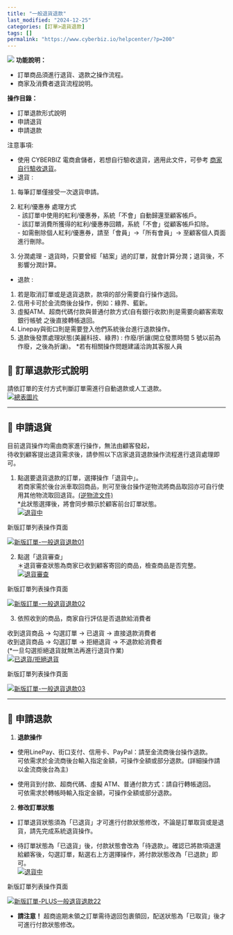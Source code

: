 ```yaml
---
title: "一般退貨退款"
last_modified: "2024-12-25"
categories: [訂單>退貨退款]
tags: []
permalink: "https://www.cyberbiz.io/helpcenter/?p=200"
---
```


![](https://www.cyberbiz.io/helpcenter/wp-content/uploads/一般版3.png) **功能說明：**  

* 訂單商品須進行退貨、退款之操作流程。
* 商家及消費者退貨流程說明。

**操作目錄：**

* 訂單退款形式說明 
* 申請退貨
* 申請退款

注意事項:  

* 使用 CYBERBIZ 電商倉儲者，若想自行驗收退貨，適用此文件，可參考 [商家自行驗收退貨](https://www.cyberbiz.io/helpcenter/?p=10497)。
* 退貨 : 
1. 每筆訂單僅接受一次退貨申請。
2. 紅利/優惠券 處理方式   
\- 該訂單中使用的紅利/優惠券，系統「不會」自動歸還至顧客帳戶。  
\- 該訂單消費所獲得的紅利/優惠券回饋，系統「不會」從顧客帳戶扣除。  
\- 如需刪除個人紅利/優惠券，請至「會員」→「所有會員」→ 至顧客個人頁面進行刪除。

3. 分潤處理 - 退貨時，只要曾經「結案」過的訂單，就會計算分潤；退貨後，不影響分潤計算。
* 退款 : 
1. 若是取消訂單或是退貨退款，款項的部分需要自行操作退回。
2. 信用卡可於金流商後台操作，例如：綠界、藍新。
3. 虛擬ATM、超商代碼付款與普通付款方式(自有銀行收款)則是需要向顧客索取銀行帳號 之後直接轉帳退回。
4. Linepay與街口則是需要登入他們系統後台進行退款操作。
5. 退款後發票處理狀態(美麗科技、綠界) : 作廢/折讓(開立發票時間 5 號以前為作廢，之後為折讓)。 
*若有相關操作問題建議洽詢其客服人員 



## 📌 訂單退款形式說明

請依訂單的支付方式判斷訂單需進行自動退款或人工退款。  
[![總表圖片](https://www.cyberbiz.io/helpcenter/wp-content/uploads/一般退貨退款01.png)](https://www.cyberbiz.io/helpcenter/wp-content/uploads/一般退貨退款01.png)  

* * *

## 📌 申請退貨

目前退貨操作均需由商家進行操作，無法由顧客發起，  
待收到顧客提出退貨需求後，請參照以下店家退貨退款操作流程進行退貨處理即可。  

1. 點選要退貨退款的訂單，選擇操作「退貨中」。  
若商家需於後台派車取回商品，則可至後台操作逆物流將商品取回亦可自行使用其他物流取回退貨。[(逆物流文件)](https://www.cyberbiz.io/helpcenter/?p=5333)  
*此狀態選擇後，將會同步顯示於顧客前台訂單狀態。  
[![退貨中](https://www.cyberbiz.io/helpcenter/wp-content/uploads/一般退貨退款02.png)](https://www.cyberbiz.io/helpcenter/wp-content/uploads/一般退貨退款02.png)



新版訂單列表操作頁面

[![新版訂單-一般退貨退款01](https://www.cyberbiz.io/support/wp-content/uploads/新版訂單-一般退貨退款01.png)](https://www.cyberbiz.io/support/wp-content/uploads/新版訂單-一般退貨退款01.png)

2. 點選「退貨審查」   
＊退貨審查狀態為商家已收到顧客寄回的商品，檢查商品是否完整。  
[![退貨審查](https://www.cyberbiz.io/helpcenter/wp-content/uploads/一般退貨退款03.png)](https://www.cyberbiz.io/helpcenter/wp-content/uploads/一般退貨退款03.png)



新版訂單列表操作頁面

[![新版訂單-一般退貨退款02](https://www.cyberbiz.io/support/wp-content/uploads/新版訂單-一般退貨退款02.png)](https://www.cyberbiz.io/support/wp-content/uploads/新版訂單-一般退貨退款02.png)

3. 依照收到的商品，商家自行評估是否退款給消費者  

收到退貨商品 → 勾選訂單 → 已退貨 → 直接退款消費者  
收到退貨商品 → 勾選訂單 → 拒絕退貨 → 不退款給消費者  
(*一旦勾選拒絕退貨就無法再進行退貨作業)  
[![已退貨/拒絕退貨](https://www.cyberbiz.io/helpcenter/wp-content/uploads/一般退貨退款04.png)](https://www.cyberbiz.io/helpcenter/wp-content/uploads/一般退貨退款04.png)



新版訂單列表操作頁面

[![新版訂單-一般退貨退款03](https://www.cyberbiz.io/support/wp-content/uploads/新版訂單-一般退貨退款03.png)](https://www.cyberbiz.io/support/wp-content/uploads/新版訂單-一般退貨退款03.png)

* * *



## 📌 申請退款

1. **退款操作**  

* 使用LinePay、街口支付、信用卡、PayPal：請至金流商後台操作退款。  
可依需求於金流商後台輸入指定金額，可操作全額或部分退款。(詳細操作請以金流商後台為主)



* 使用貨到付款、超商代碼、虛擬 ATM、普通付款方式：請自行轉帳退回。  
可依需求於轉帳時輸入指定金額，可操作全額或部分退款。



2. **修改訂單狀態**  

* 訂單退貨狀態須為「已退貨」才可進行付款狀態修改，不論是訂單取貨或是退貨，請先完成系統退貨操作。


* 待訂單狀態為「已退貨」後，付款狀態會改為「待退款」。確認已將款項退還給顧客後，勾選訂單，點選右上方選擇操作，將付款狀態改為「已退款」即可。  
[![退貨中](https://www.cyberbiz.io/helpcenter/wp-content/uploads/一般退貨退款05.png)](https://www.cyberbiz.io/helpcenter/wp-content/uploads/一般退貨退款05.png)

新版訂單列表操作頁面

[![新版訂單-PLUS一般退貨退款22](https://www.cyberbiz.io/support/wp-content/uploads/新版訂單-PLUS一般退貨退款22.png)](https://www.cyberbiz.io/support/wp-content/uploads/新版訂單-PLUS一般退貨退款22.png)



* **請注意！** 超商逾期未領之訂單需待退回包裹領回，配送狀態為「已取貨」後才可進行付款狀態修改。

